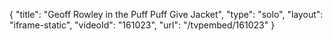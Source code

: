 {
    "title": "Geoff Rowley in the Puff Puff Give Jacket",
    "type": "solo",
    "layout": "iframe-static",
    "videoId": "161023",
    "url": "\/tvpembed\/161023"
}